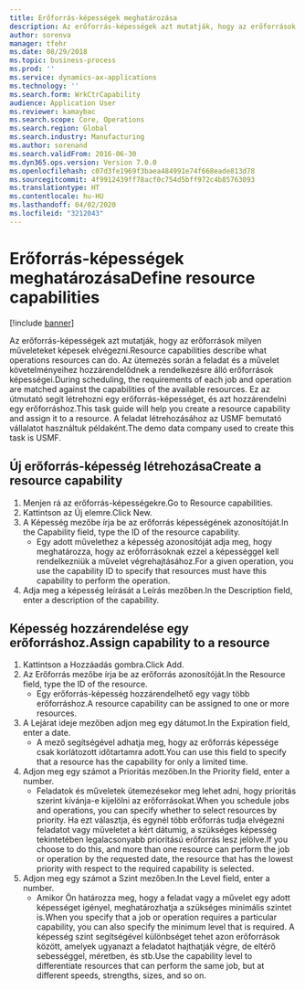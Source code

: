 ```yaml
---
title: Erőforrás-képességek meghatározása
description: Az erőforrás-képességek azt mutatják, hogy az erőforrások milyen műveleteket képesek elvégezni.
author: sorenva
manager: tfehr
ms.date: 08/29/2018
ms.topic: business-process
ms.prod: ''
ms.service: dynamics-ax-applications
ms.technology: ''
ms.search.form: WrkCtrCapability
audience: Application User
ms.reviewer: kamaybac
ms.search.scope: Core, Operations
ms.search.region: Global
ms.search.industry: Manufacturing
ms.author: sorenand
ms.search.validFrom: 2016-06-30
ms.dyn365.ops.version: Version 7.0.0
ms.openlocfilehash: c07d3fe1969f3baea484991e74f668eade813d78
ms.sourcegitcommit: 4f9912439ff78acf0c754d5bff972c4b85763093
ms.translationtype: HT
ms.contentlocale: hu-HU
ms.lasthandoff: 04/02/2020
ms.locfileid: "3212043"
---
```

# <a name="define-resource-capabilities"></a><span data-ttu-id="cdb4b-103">Erőforrás-képességek meghatározása</span><span class="sxs-lookup"><span data-stu-id="cdb4b-103">Define resource capabilities</span></span>

[!include [banner](../../includes/banner.md)]

<span data-ttu-id="cdb4b-104">Az erőforrás-képességek azt mutatják, hogy az erőforrások milyen műveleteket képesek elvégezni.</span><span class="sxs-lookup"><span data-stu-id="cdb4b-104">Resource capabilities describe what operations resources can do.</span></span> <span data-ttu-id="cdb4b-105">Az ütemezés során a feladat és a művelet követelményeihez hozzárendelődnek a rendelkezésre álló erőforrások képességei.</span><span class="sxs-lookup"><span data-stu-id="cdb4b-105">During scheduling, the requirements of each job and operation are matched against the capabilities of the available resources.</span></span> <span data-ttu-id="cdb4b-106">Ez az útmutató segít létrehozni egy erőforrás-képességet, és azt hozzárendelni egy erőforráshoz.</span><span class="sxs-lookup"><span data-stu-id="cdb4b-106">This task guide will help you create a resource capability and assign it to a resource.</span></span> <span data-ttu-id="cdb4b-107">A feladat létrehozásához az USMF bemutató vállalatot használtuk példaként.</span><span class="sxs-lookup"><span data-stu-id="cdb4b-107">The demo data company used to create this task is USMF.</span></span>


## <a name="create-a-resource-capability"></a><span data-ttu-id="cdb4b-108">Új erőforrás-képesség létrehozása</span><span class="sxs-lookup"><span data-stu-id="cdb4b-108">Create a resource capability</span></span>
1. <span data-ttu-id="cdb4b-109">Menjen rá az erőforrás-képességekre.</span><span class="sxs-lookup"><span data-stu-id="cdb4b-109">Go to Resource capabilities.</span></span>
2. <span data-ttu-id="cdb4b-110">Kattintson az Új elemre.</span><span class="sxs-lookup"><span data-stu-id="cdb4b-110">Click New.</span></span>
3. <span data-ttu-id="cdb4b-111">A Képesség mezőbe írja be az erőforrás képességének azonosítóját.</span><span class="sxs-lookup"><span data-stu-id="cdb4b-111">In the Capability field, type the ID of the resource capability.</span></span>
    * <span data-ttu-id="cdb4b-112">Egy adott művelethez a képesség azonosítóját adja meg, hogy meghatározza, hogy az erőforrásoknak ezzel a képességgel kell rendelkezniük a művelet végrehajtásához.</span><span class="sxs-lookup"><span data-stu-id="cdb4b-112">For a given operation, you use the capability ID to specify that resources must have this capability to perform the operation.</span></span>  
4. <span data-ttu-id="cdb4b-113">Adja meg a képesség leírását a Leírás mezőben.</span><span class="sxs-lookup"><span data-stu-id="cdb4b-113">In the Description field, enter a description of the capability.</span></span>

## <a name="assign-capability-to-a-resource"></a><span data-ttu-id="cdb4b-114">Képesség hozzárendelése egy erőforráshoz.</span><span class="sxs-lookup"><span data-stu-id="cdb4b-114">Assign capability to a resource</span></span>
1. <span data-ttu-id="cdb4b-115">Kattintson a Hozzáadás gombra.</span><span class="sxs-lookup"><span data-stu-id="cdb4b-115">Click Add.</span></span>
2. <span data-ttu-id="cdb4b-116">Az Erőforrás mezőbe írja be az erőforrás azonosítóját.</span><span class="sxs-lookup"><span data-stu-id="cdb4b-116">In the Resource field, type the ID of the resource.</span></span>
    * <span data-ttu-id="cdb4b-117">Egy erőforrás-képesség hozzárendelhető egy vagy több erőforráshoz.</span><span class="sxs-lookup"><span data-stu-id="cdb4b-117">A resource capability can be assigned to one or more resources.</span></span>  
3. <span data-ttu-id="cdb4b-118">A Lejárat ideje mezőben adjon meg egy dátumot.</span><span class="sxs-lookup"><span data-stu-id="cdb4b-118">In the Expiration field, enter a date.</span></span>
    * <span data-ttu-id="cdb4b-119">A mező segítségével adhatja meg, hogy az erőforrás képessége csak korlátozott időtartamra adott.</span><span class="sxs-lookup"><span data-stu-id="cdb4b-119">You can use this field to specify that a resource has the capability for only a limited time.</span></span>  
4. <span data-ttu-id="cdb4b-120">Adjon meg egy számot a Prioritás mezőben.</span><span class="sxs-lookup"><span data-stu-id="cdb4b-120">In the Priority field, enter a number.</span></span>
    * <span data-ttu-id="cdb4b-121">Feladatok és műveletek ütemezésekor meg lehet adni, hogy prioritás szerint kívánja-e kijelölni az erőforrásokat.</span><span class="sxs-lookup"><span data-stu-id="cdb4b-121">When you schedule jobs and operations, you can specify whether to select resources by priority.</span></span> <span data-ttu-id="cdb4b-122">Ha ezt választja, és egynél több erőforrás tudja elvégezni feladatot vagy műveletet a kért dátumig, a szükséges képesség tekintetében legalacsonyabb prioritású erőforrás lesz jelölve.</span><span class="sxs-lookup"><span data-stu-id="cdb4b-122">If you choose to do this, and more than one resource can perform the job or operation by the requested date, the resource that has the lowest priority with respect to the required capability is selected.</span></span>  
5. <span data-ttu-id="cdb4b-123">Adjon meg egy számot a Szint mezőben.</span><span class="sxs-lookup"><span data-stu-id="cdb4b-123">In the Level field, enter a number.</span></span>
    * <span data-ttu-id="cdb4b-124">Amikor Ön határozza meg, hogy a feladat vagy a művelet egy adott képességet igényel, meghatározhatja a szükséges minimális szintet is.</span><span class="sxs-lookup"><span data-stu-id="cdb4b-124">When you specify that a job or operation requires a particular capability, you can also specify the minimum level that is required.</span></span> <span data-ttu-id="cdb4b-125">A képesség szint segítségével különbséget tehet azon erőforrások között, amelyek ugyanazt a feladatot hajthatják végre, de eltérő sebességgel, méretben, és stb.</span><span class="sxs-lookup"><span data-stu-id="cdb4b-125">Use the capability level to differentiate resources that can perform the same job, but at different speeds, strengths, sizes, and so on.</span></span>  

